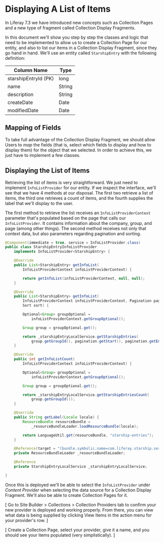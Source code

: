 # Displaying A List of Items

In Liferay 7.3 we have introduced new concepts such as Collection Pages and a new type of fragment called Collection Display Fragments.

In this document we'll show you step by step the classes and logic that need to be implemented to allow us to create a Collection Page for our entity, and also to list our items in a Collection Display Fragment, since they go hand in hand. We'll use an entity called `StarshipEntry` with the following definition:

| Column Name          | Type   |
|----------------------|--------|
| starshipEntryId (PK) | long   |
| name                 | String |
| description          | String |
| createDate           | Date   |
| modifiedDate         | Date   |

## Mapping of Fields

To take full advantage of the Collection Display Fragment, we should allow Users to _map_ the fields (that is, select which fields to display and how to display them) for the object that we selected. In order to achieve this, we just have to implement a few classes.

## Displaying the List of Items

Retrieving the list of items is very straightforward. We just need to implement `InfoListProvider` for our entity. If we inspect the interface, we'll see that we have 4 methods at our disposal. The first two retrieve a list of items, the third one retrieves a count of items, and the fourth supplies the label that we'll display to the user.

The first method to retrieve the list receives an `InfoListProviderContext` parameter that's populated based on the page that calls our `InfoListProvider`. It contains information about the company, group, and page (among other things). The second method receives not only that context data, but also parameters regarding pagination and sorting.

```java
@Component(immediate = true, service = InfoListProvider.class)
public class StarshipEntryInfoListProvider
    implements InfoListProvider<StarshipEntry> {

    @Override
    public List<StarshipEntry> getInfoList(
        InfoListProviderContext infoListProviderContext) {

        return getInfoList(infoListProviderContext, null, null);
    }

    @Override
    public List<StarshipEntry> getInfoList(
        InfoListProviderContext infoListProviderContext, Pagination pagination,
        Sort sort) {

        Optional<Group> groupOptional =
            infoListProviderContext.getGroupOptional();

        Group group = groupOptional.get();

        return _starshipEntryLocalService.getStarshipEntries(
            group.getGroupId(), pagination.getStart(), pagination.getEnd());
    }

    @Override
    public int getInfoListCount(
        InfoListProviderContext infoListProviderContext) {

        Optional<Group> groupOptional =
            infoListProviderContext.getGroupOptional();

        Group group = groupOptional.get();

        return _starshipEntryLocalService.getStarshipEntriesCount(
            group.getGroupId());
    }

    @Override
    public String getLabel(Locale locale) {
        ResourceBundle resourceBundle =
            _resourceBundleLoader.loadResourceBundle(locale);

        return LanguageUtil.get(resourceBundle, "starship-entries");
    }

    @Reference(target = "(bundle.symbolic.name=com.liferay.starship.service)")
    private ResourceBundleLoader _resourceBundleLoader;

    @Reference
    private StarshipEntryLocalService _starshipEntryLocalService;

}
```

Once this is deployed we'll be able to select the `InfoListProvider` under _Content Provider_ when selecting the data source for a Collection Display Fragment. We'll also be able to create Collection Pages for it.

[
Go to Site Builder > Collections > Collection Providers tab to confirm your new provider is deployed and working properly. From there, you can view what data is being supplied by clicking View Items in the action menu for your provider's row.
]

[
Create a Collection Page, select your provider, give it a name, and you should see your items populated (very simplistically).
]